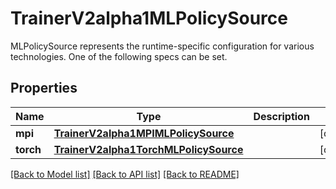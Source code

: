 # TrainerV2alpha1MLPolicySource

MLPolicySource represents the runtime-specific configuration for various technologies. One of the following specs can be set.
## Properties
Name | Type | Description | Notes
------------ | ------------- | ------------- | -------------
**mpi** | [**TrainerV2alpha1MPIMLPolicySource**](TrainerV2alpha1MPIMLPolicySource.md) |  | [optional] 
**torch** | [**TrainerV2alpha1TorchMLPolicySource**](TrainerV2alpha1TorchMLPolicySource.md) |  | [optional] 

[[Back to Model list]](../README.md#documentation-for-models) [[Back to API list]](../README.md#documentation-for-api-endpoints) [[Back to README]](../README.md)


